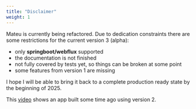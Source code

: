 ```yaml
---
title: "Disclaimer"
weight: 1
---
```


Mateu is currently being refactored. Due to dedication constraints there are some restrictions for the current version 3 (alpha):

- only **springboot/webflux** supported
- the documentation is not finished
- not fully covered by tests yet, so things can be broken at some point
- some features from version 1 are missing

I hope I will be able to bring it back to a complete production ready state by the beginning of 2025.

This [video](https://youtu.be/h_MSTvnN55o) shows an app built some time ago using version 2.
